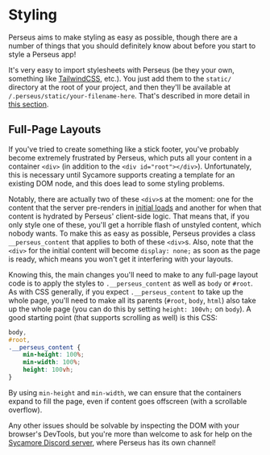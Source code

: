 # Styling

Perseus aims to make styling as easy as possible, though there are a number of things that you should definitely know about before you start to style a Perseus app!

It's very easy to import stylesheets with Perseus (be they your own, something like [TailwindCSS](https://tailwindcss.com), etc.). You just add them to the `static/` directory at the root of your project, and then they'll be available at `/.perseus/static/your-filename-here`. That's described in more detail in [this section](:reference/static-content).

## Full-Page Layouts

If you've tried to create something like a stick footer, you've probably become extremely frustrated by Perseus, which puts all your content in a container `<div>` (in addition to the `<div id="root"></div>`). Unfortunately, this is necessary until Sycamore supports creating a template for an existing DOM node, and this does lead to some styling problems.

Notably, there are actually two of these `<div>`s at the moment: one for the content that the server pre-renders in [initial loads](:advanced/initial-loads) and another for when that content is hydrated by Perseus' client-side logic. That means that, if you only style one of these, you'll get a horrible flash of unstyled content, which nobody wants. To make this as easy as possible, Perseus provides a class `__perseus_content` that applies to both of these `<div>`s. Also, note that the `<div>` for the initial content will become `display: none;` as soon as the page is ready, which means you won't get it interfering with your layouts.

Knowing this, the main changes you'll need to make to any full-page layout code is to apply the styles to `.__perseus_content` as well as `body` or `#root`. As with CSS generally, if you expect `.__perseus_content` to take up the whole page, you'll need to make all its parents (`#root`, `body`, `html`) also take up the whole page (you can do this by setting `height: 100vh;` on `body`). A good starting point (that supports scrolling as well) is this CSS:

```css
body,
#root,
.__perseus_content {
    min-height: 100%;
    min-width: 100%;
    height: 100vh;
}
```

By using `min-height` and `min-width`, we can ensure that the containers expand to fill the page, even if content goes offscreen (with a scrollable overflow).

Any other issues should be solvable by inspecting the DOM with your browser's DevTools, but you're more than welcome to ask for help on the [Sycamore Discord server](https://discord.gg/PgwPn7dKEk), where Perseus has its own channel!
